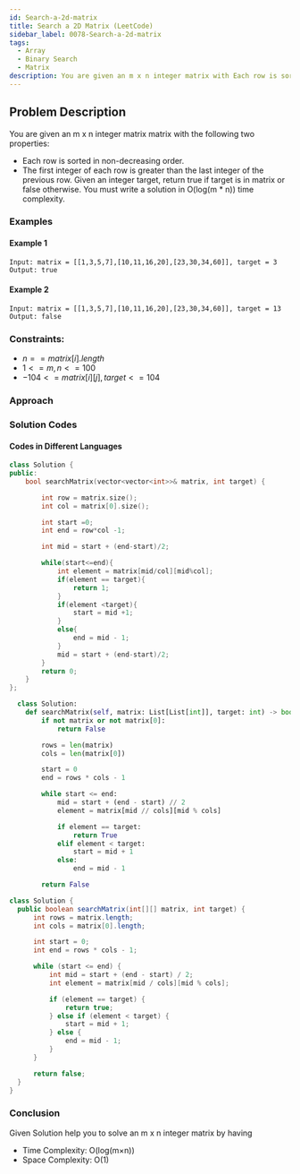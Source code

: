 ```yaml
---
id: Search-a-2d-matrix
title: Search a 2D Matrix (LeetCode)
sidebar_label: 0078-Search-a-2d-matrix
tags:
  - Array
  - Binary Search
  - Matrix
description: You are given an m x n integer matrix with Each row is sorted in non-decreasing order and the first integer of each row is greater than the last integer of the previous row.
---
```


## Problem Description

You are given an m x n integer matrix matrix with the following two properties:

- Each row is sorted in non-decreasing order.
- The first integer of each row is greater than the last integer of the previous row.
  Given an integer target, return true if target is in matrix or false otherwise. You must write a solution in O(log(m \* n)) time complexity.

### Examples

#### Example 1

```plaintext
Input: matrix = [[1,3,5,7],[10,11,16,20],[23,30,34,60]], target = 3
Output: true
```

#### Example 2

```plaintext
Input: matrix = [[1,3,5,7],[10,11,16,20],[23,30,34,60]], target = 13
Output: false
```

### Constraints:

- $n == matrix[i].length$
- $1 <= m, n <= 100$
- $-104 <= matrix[i][j], target <= 104$

### Approach

### Solution Codes

#### Codes in Different Languages

<Tabs>
  <TabItem value="C++" label="C++" default>
  <SolutionAuthor name="@ayushchaware08"/>

```cpp
class Solution {
public:
    bool searchMatrix(vector<vector<int>>& matrix, int target) {

        int row = matrix.size();
        int col = matrix[0].size();

        int start =0;
        int end = row*col -1;

        int mid = start + (end-start)/2;

        while(start<=end){
            int element = matrix[mid/col][mid%col];
            if(element == target){
                return 1;
            }
            if(element <target){
                start = mid +1;
            }
            else{
                end = mid - 1;
            }
            mid = start + (end-start)/2;
        }
        return 0;
    }
};

```

  </TabItem>
  <TabItem value="Python" label="Python">
  <SolutionAuthor name="@ayushchaware08"/>

```py
  class Solution:
    def searchMatrix(self, matrix: List[List[int]], target: int) -> bool:
        if not matrix or not matrix[0]:
            return False

        rows = len(matrix)
        cols = len(matrix[0])

        start = 0
        end = rows * cols - 1

        while start <= end:
            mid = start + (end - start) // 2
            element = matrix[mid // cols][mid % cols]

            if element == target:
                return True
            elif element < target:
                start = mid + 1
            else:
                end = mid - 1

        return False
```

  </TabItem>
  <TabItem value="Java" label="Java"> 
  <SolutionAuthor name="@ayushchaware08"/>

```java
class Solution {
  public boolean searchMatrix(int[][] matrix, int target) {
      int rows = matrix.length;
      int cols = matrix[0].length;

      int start = 0;
      int end = rows * cols - 1;

      while (start <= end) {
          int mid = start + (end - start) / 2;
          int element = matrix[mid / cols][mid % cols];

          if (element == target) {
              return true;
          } else if (element < target) {
              start = mid + 1;
          } else {
              end = mid - 1;
          }
      }

      return false;
  }
}

```

  </TabItem>  
</Tabs>

### Conclusion
Given Solution help you to solve an m x n integer matrix by having
- Time Complexity: O(log(m×n))
- Space Complexity: O(1)


